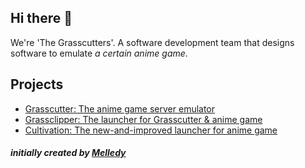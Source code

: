 ## Hi there 👋
We're 'The Grasscutters'. A software development team that designs software to emulate *a certain anime game*.

## Projects
- [Grasscutter: The anime game server emulator](https://github.com/Grasscutters/Grasscutter)
- [Grassclipper: The launcher for Grasscutter & anime game](https://github.com/Grasscutters/GrassClipper)
- [Cultivation: The new-and-improved launcher for anime game](https://github.com/Grasscutters/Cultivation)

#### *initially created by [Melledy](https://github.com/Melledy)*
